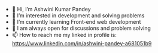 - 👋 Hi, I’m Ashwini Kumar Pandey
- 👀 I’m interested in development and solving problems
- 🌱 I’m currently learning Front-end web development
- 💞️ I am always open for discussions and problem solving
- 📫 How to reach me my linked in profile is: https://www.linkedin.com/in/ashwini-pandey-a681051b9 

<!---
ash1ni/ash1ni is a ✨ special ✨ repository because its `README.md` (this file) appears on your GitHub profile.
You can click the Preview link to take a look at your changes.
--->
